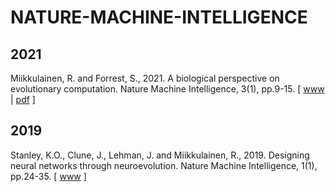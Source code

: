 # NATURE-MACHINE-INTELLIGENCE

## 2021

Miikkulainen, R. and Forrest, S., 2021. A biological perspective on evolutionary computation. Nature Machine Intelligence, 3(1), pp.9-15. [ [www](https://www.nature.com/articles/s42256-020-00278-8) | [pdf](https://www.nature.com/articles/s42256-020-00278-8.epdf?sharing_token=qoEPvntBcc2S_ZlBQ_wNENRgN0jAjWel9jnR3ZoTv0PrBK3R4kZE5y0HtsI8l0Y3U7FtXpUF0uezvzKzs4AAjfv2tUMllj1B5Oog-ilkgJQEPtKk16MnsHg6GDKfM5KPlT-YPxzuQEOeIjsAkiyWbAWB43IYuqBcLojn7YoXQmQ%3D) ]

## 2019

Stanley, K.O., Clune, J., Lehman, J. and Miikkulainen, R., 2019. Designing neural networks through neuroevolution. Nature Machine Intelligence, 1(1), pp.24-35. [ [www](https://www.nature.com/articles/s42256-018-0006-z) ]
